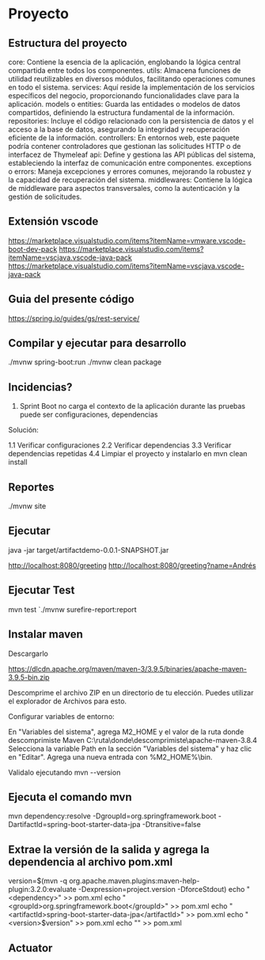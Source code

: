 # Proyecto

## Estructura del proyecto

core: Contiene la esencia de la aplicación, englobando la lógica central compartida entre todos los componentes.
utils: Almacena funciones de utilidad reutilizables en diversos módulos, facilitando operaciones comunes en todo el sistema.
services: Aquí reside la implementación de los servicios específicos del negocio, proporcionando funcionalidades clave para la aplicación.
models o entities: Guarda las entidades o modelos de datos compartidos, definiendo la estructura fundamental de la información.
repositories: Incluye el código relacionado con la persistencia de datos y el acceso a la base de datos, asegurando la integridad y recuperación eficiente de la información.
controllers: En entornos web, este paquete podría contener controladores que gestionan las solicitudes HTTP o de interfacez de Thymeleaf
api: Define y gestiona las API públicas del sistema, estableciendo la interfaz de comunicación entre componentes.
exceptions o errors: Maneja excepciones y errores comunes, mejorando la robustez y la capacidad de recuperación del sistema.
middlewares: Contiene la lógica de middleware para aspectos transversales, como la autenticación y la gestión de solicitudes.

## Extensión vscode

<https://marketplace.visualstudio.com/items?itemName=vmware.vscode-boot-dev-pack>
<https://marketplace.visualstudio.com/items?itemName=vscjava.vscode-java-pack>
<https://marketplace.visualstudio.com/items?itemName=vscjava.vscode-java-pack>

## Guia del presente código

<https://spring.io/guides/gs/rest-service/>

## Compilar y ejecutar para desarrollo

./mvnw spring-boot:run
./mvnw clean package

## Incidencias?

1. Sprint Boot no carga el contexto de la aplicación durante las pruebas puede ser
configuraciones, dependencias

Solución:

1.1 Verificar configuraciones
2.2 Verificar dependencias
3.3 Verificar dependencias repetidas
4.4 Limpiar el proyecto y instalarlo en mvn clean install

## Reportes

./mvnw site

## Ejecutar

java -jar target/artifactdemo-0.0.1-SNAPSHOT.jar

<http://localhost:8080/greeting>
<http://localhost:8080/greeting?name=Andrés>

## Ejecutar Test

mvn test
`./mvnw surefire-report:report

## Instalar maven

Descargarlo

<https://dlcdn.apache.org/maven/maven-3/3.9.5/binaries/apache-maven-3.9.5-bin.zip>

Descomprime el archivo ZIP en un directorio de tu elección. Puedes utilizar el explorador de Archivos para esto.

Configurar variables de entorno:

En "Variables del sistema", agrega M2_HOME y el valor de la ruta donde descomprimiste Maven C:\ruta\donde\descomprimiste\apache-maven-3.8.4
Selecciona la variable Path en la sección "Variables del sistema" y haz clic en "Editar". Agrega una nueva entrada con %M2_HOME%\bin.

 Validalo ejecutando mvn --version

## Ejecuta el comando mvn

mvn dependency:resolve -DgroupId=org.springframework.boot -DartifactId=spring-boot-starter-data-jpa -Dtransitive=false

## Extrae la versión de la salida y agrega la dependencia al archivo pom.xml

version=$(mvn -q org.apache.maven.plugins:maven-help-plugin:3.2.0:evaluate -Dexpression=project.version -DforceStdout)
echo "<dependency>" >> pom.xml
echo "    <groupId>org.springframework.boot</groupId>" >> pom.xml
echo "    <artifactId>spring-boot-starter-data-jpa</artifactId>" >> pom.xml
echo "    <version>$version</version>" >> pom.xml
echo "</dependency>" >> pom.xml

## Actuator
